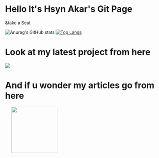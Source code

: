 # Hello It's Hsyn Akar's Git Page
&take a Seat


![Anurag's GitHub stats](https://github-readme-stats.vercel.app/api?username=MrcodeOmega&show_icons=true&theme=radical)
[![Top Langs](https://github-readme-stats.vercel.app/api/top-langs/?username=mrcodeomega&layout=compact)](https://github.com/anuraghazra/github-readme-stats)

# Look at my latest project from here
<a href="https://github.com/MrCodeOmega/Flutter-Not-Defteri">
   <img align="center" src="https://github-readme-stats.vercel.app/api/pin/?username=mrcodeomega&repo=Flutter-Not-Defteri" />
</a>

# And if u wonder my articles go from here 

<a style="margin-left: 20px" align="center" href="https://medium.com/@byhsynakar">
   <img align="center" src="https://webmasto.com/wp-content/uploads/2017/08/Medium-Logo.png" style="width:150px; height:150px;" />
</a>
